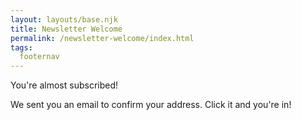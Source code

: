```yaml
---
layout: layouts/base.njk
title: Newsletter Welcome
permalink: /newsletter-welcome/index.html
tags:
  footernav
---
```

You're almost subscribed!  

We sent you an email to confirm your address. Click it and you're in! 
